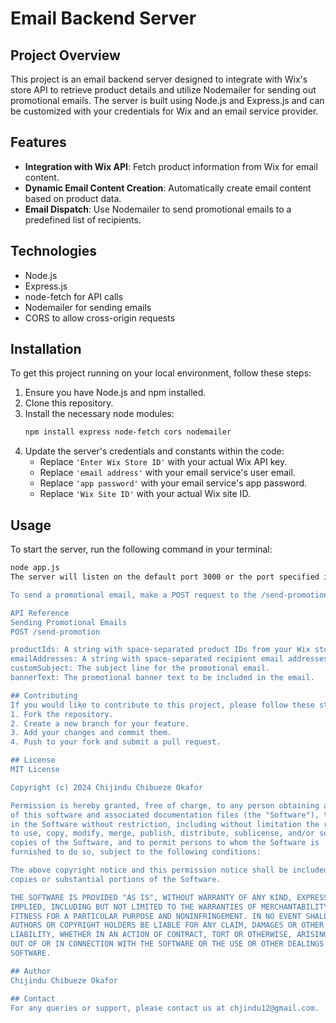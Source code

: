 # Email Backend Server

## Project Overview
This project is an email backend server designed to integrate with Wix's store API to retrieve product details and utilize Nodemailer for sending out promotional emails. The server is built using Node.js and Express.js and can be customized with your credentials for Wix and an email service provider.

## Features
- **Integration with Wix API**: Fetch product information from Wix for email content.
- **Dynamic Email Content Creation**: Automatically create email content based on product data.
- **Email Dispatch**: Use Nodemailer to send promotional emails to a predefined list of recipients.

## Technologies
- Node.js
- Express.js
- node-fetch for API calls
- Nodemailer for sending emails
- CORS to allow cross-origin requests

## Installation
To get this project running on your local environment, follow these steps:

1. Ensure you have Node.js and npm installed.
2. Clone this repository.
3. Install the necessary node modules:
    ```bash
    npm install express node-fetch cors nodemailer
    ```
4. Update the server's credentials and constants within the code:
    - Replace `'Enter Wix Store ID'` with your actual Wix API key.
    - Replace `'email address'` with your email service's user email.
    - Replace `'app password'` with your email service's app password.
    - Replace `'Wix Site ID'` with your actual Wix site ID.

## Usage
To start the server, run the following command in your terminal:

```bash
node app.js
The server will listen on the default port 3000 or the port specified in the server's environment.

To send a promotional email, make a POST request to the /send-promotion endpoint with a JSON payload containing productIds, emailAddresses, customSubject, and bannerText.

API Reference
Sending Promotional Emails
POST /send-promotion

productIds: A string with space-separated product IDs from your Wix store.
emailAddresses: A string with space-separated recipient email addresses.
customSubject: The subject line for the promotional email.
bannerText: The promotional banner text to be included in the email.

## Contributing
If you would like to contribute to this project, please follow these steps:
1. Fork the repository.
2. Create a new branch for your feature.
3. Add your changes and commit them.
4. Push to your fork and submit a pull request.

## License
MIT License

Copyright (c) 2024 Chijindu Chibueze Okafor

Permission is hereby granted, free of charge, to any person obtaining a copy
of this software and associated documentation files (the "Software"), to deal
in the Software without restriction, including without limitation the rights
to use, copy, modify, merge, publish, distribute, sublicense, and/or sell
copies of the Software, and to permit persons to whom the Software is
furnished to do so, subject to the following conditions:

The above copyright notice and this permission notice shall be included in all
copies or substantial portions of the Software.

THE SOFTWARE IS PROVIDED "AS IS", WITHOUT WARRANTY OF ANY KIND, EXPRESS OR
IMPLIED, INCLUDING BUT NOT LIMITED TO THE WARRANTIES OF MERCHANTABILITY,
FITNESS FOR A PARTICULAR PURPOSE AND NONINFRINGEMENT. IN NO EVENT SHALL THE
AUTHORS OR COPYRIGHT HOLDERS BE LIABLE FOR ANY CLAIM, DAMAGES OR OTHER
LIABILITY, WHETHER IN AN ACTION OF CONTRACT, TORT OR OTHERWISE, ARISING FROM,
OUT OF OR IN CONNECTION WITH THE SOFTWARE OR THE USE OR OTHER DEALINGS IN THE
SOFTWARE.

## Author
Chijindu Chibueze Okafor

## Contact
For any queries or support, please contact us at chjindu12@gmail.com.
